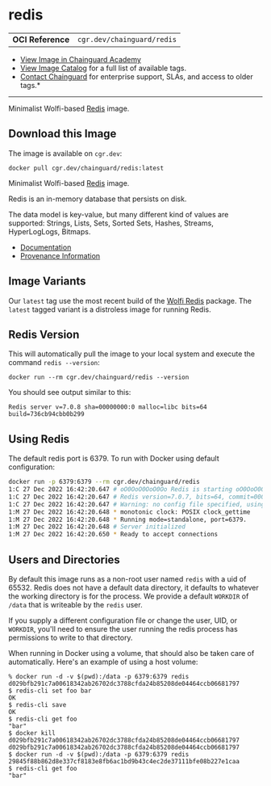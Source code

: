 <!--monopod:start-->
# redis
| | |
| - | - |
| **OCI Reference** | `cgr.dev/chainguard/redis` |


* [View Image in Chainguard Academy](https://edu.chainguard.dev/chainguard/chainguard-images/reference/redis/overview/)
* [View Image Catalog](https://console.enforce.dev/images/catalog) for a full list of available tags.
* [Contact Chainguard](https://www.chainguard.dev/chainguard-images) for enterprise support, SLAs, and access to older tags.*

---
<!--monopod:end-->

<!--overview:start-->
Minimalist Wolfi-based [Redis](https://github.com/redis/redis) image.
<!--overview:end-->

<!--getting:start-->
## Download this Image
The image is available on `cgr.dev`:

```
docker pull cgr.dev/chainguard/redis:latest
```
<!--getting:end-->

<!--body:start-->
Minimalist Wolfi-based [Redis](https://github.com/redis/redis) image.

Redis is an in-memory database that persists on disk.

The data model is key-value, but many different kind of values are supported: Strings, Lists, Sets, Sorted Sets, Hashes, Streams, HyperLogLogs, Bitmaps.

- [Documentation](https://edu.chainguard.dev/chainguard/chainguard-images/reference/redis)
- [Provenance Information](https://edu.chainguard.dev/chainguard/chainguard-images/reference/redis/provenance_info/)

## Image Variants

Our `latest` tag use the most recent build of the [Wolfi Redis](https://github.com/wolfi-dev/os/blob/main/redis.yaml) package.
The `latest` tagged variant is a distroless image for running Redis.

## Redis Version
This will automatically pull the image to your local system and execute the command `redis --version`:

```shell
docker run --rm cgr.dev/chainguard/redis --version
```

You should see output similar to this:

```
Redis server v=7.0.8 sha=00000000:0 malloc=libc bits=64 build=736cb94cbb0b299
```

## Using Redis

The default redis port is 6379.
To run with Docker using default configuration:

```sh
docker run -p 6379:6379 --rm cgr.dev/chainguard/redis
1:C 27 Dec 2022 16:42:20.647 # oO0OoO0OoO0Oo Redis is starting oO0OoO0OoO0Oo
1:C 27 Dec 2022 16:42:20.647 # Redis version=7.0.7, bits=64, commit=00000000, modified=0, pid=1, just started
1:C 27 Dec 2022 16:42:20.647 # Warning: no config file specified, using the default config. In order to specify a config file use redis-server /path/to/redis.conf
1:M 27 Dec 2022 16:42:20.648 * monotonic clock: POSIX clock_gettime
1:M 27 Dec 2022 16:42:20.648 * Running mode=standalone, port=6379.
1:M 27 Dec 2022 16:42:20.648 # Server initialized
1:M 27 Dec 2022 16:42:20.650 * Ready to accept connections
```

## Users and Directories

By default this image runs as a non-root user named `redis` with a uid of 65532.
Redis does not have a default data directory, it defaults to whatever the working directory is for the process.
We provide a default `WORKDIR` of `/data` that is writeable by the `redis` user.

If you supply a different configuration file or change the user, UID, or `WORKDIR`, you'll need to ensure the user running the redis
process has permissions to write to that directory.

When running in Docker using a volume, that should also be taken care of automatically.
Here's an example of using a host volume:

```
% docker run -d -v $(pwd):/data -p 6379:6379 redis
d029bfb291c7a00618342ab26702dc3788cfda24b85208de04464ccb06681797
$ redis-cli set foo bar
OK
$ redis-cli save
OK
$ redis-cli get foo
"bar"
$ docker kill d029bfb291c7a00618342ab26702dc3788cfda24b85208de04464ccb06681797
d029bfb291c7a00618342ab26702dc3788cfda24b85208de04464ccb06681797
$ docker run -d -v $(pwd):/data -p 6379:6379 redis
29845f88b862d8e337cf8183e8fb6ac1bd9b43c4ec2de37111bfe08b227e1caa
$ redis-cli get foo
"bar"
```
<!--body:end-->
